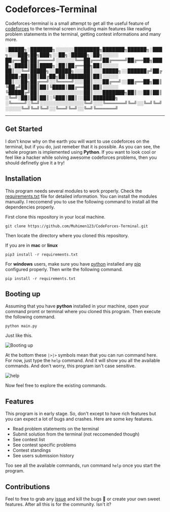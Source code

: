 # Codeforces-Terminal

Codeforces-terminal is a small attempt to get all the useful feature of [codeforces](www.codeforces.com) to the terminal screen including main features like reading problem statements in the terminal, getting contest informations and many more. 


░█████╗░███████╗░░░░░░████████╗███████╗██████╗░███╗░░░███╗██╗███╗░░██╗░█████╗░██╗░░░░░
██╔══██╗██╔════╝░░░░░░╚══██╔══╝██╔════╝██╔══██╗████╗░████║██║████╗░██║██╔══██╗██║░░░░░
██║░░╚═╝█████╗░░█████╗░░░██║░░░█████╗░░██████╔╝██╔████╔██║██║██╔██╗██║███████║██║░░░░░
██║░░██╗██╔══╝░░╚════╝░░░██║░░░██╔══╝░░██╔══██╗██║╚██╔╝██║██║██║╚████║██╔══██║██║░░░░░
╚█████╔╝██║░░░░░░░░░░░░░░██║░░░███████╗██║░░██║██║░╚═╝░██║██║██║░╚███║██║░░██║███████╗
░╚════╝░╚═╝░░░░░░░░░░░░░░╚═╝░░░╚══════╝╚═╝░░╚═╝╚═╝░░░░░╚═╝╚═╝╚═╝░░╚══╝╚═╝░░╚═╝╚══════╝

***

## Get Started

I don't know why on the earth you will want to use codeforces on the terminal, but if you do, just remeber that it is possible. As you can see, the whole program is implemented using **Python**. If you want to look cool or feel like a hacker while solving awesome codeforces problems, then you should definetly give it a try!

## Installation

This program needs several modules to work properly. Check the [requirements.txt](#) file for detailed information. You can install the modules manually. I reccomend you to use the following command to install all the dependencies properly.

First clone this repository in your local machine.

```
git clone https://github.com/Muhimen123/CodeForces-Terminal.git
```

Then locate the directory where you cloned this repository.

If you are in **mac** or **linux**

```
pip3 install -r requirements.txt
```

For **windows** users, make sure you have [python](https://www.python.org/) installed any [pip](https://phoenixnap.com/kb/install-pip-windows) configured properly. Then write the following command.

```
pip install -r requirements.txt
```

## Booting up

Assuming that you have **python** installed in your machine, open your command promt or terminal where you cloned this program. Then execute the following command.

```
python main.py
```

Just like this.

![Booting up](http://res.cloudinary.com/muhimen/image/upload/v1594524842/CF_TER_booting.png)

At the bottom these `|>|>` symbols mean that you can run command here. For now, just type the `help` command. And it will show you all the available commands. And don't worry, this program isn't case sensitive.

![help](http://res.cloudinary.com/muhimen/image/upload/v1594524910/CF_TER_HELP.png)

Now feel free to explore the existing commands.

## Features

This program is in early stage. So, don't except to have rich features but you can expect a lot of bugs and crashes. Here are some key features.

- Read problem statements on the terminal
- Submit solution from the terminal (not reccomended though)
- See contest list
- See contest specific problems
- Contest standings
- See users submission history

Too see all the available commands, run command `help` once you start the program.

## Contributions

Feel to free to grab any [issue]() and kill the bugs 🐛 or create your own sweet features. After all this is for the community. Isn't it?